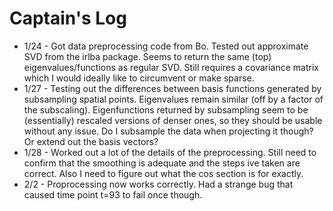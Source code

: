 # Captain's Log

- 1/24 - Got data preprocessing code from Bo. Tested out approximate SVD from the irlba package. Seems to return the same (top) eigenvalues/functions as regular SVD. Still requires a covariance matrix which I would ideally like to circumvent or make sparse.
- 1/27 - Testing out the differences between basis functions generated by subsampling spatial points. Eigenvalues remain similar (off by a factor of the subscaling). Eigenfunctions returned by subsampling seem to be (essentially) rescaled versions of denser ones, so they should be usable without any issue. Do I subsample the data when projecting it though? Or extend out the basis vectors?
- 1/28 - Worked out a lot of the details of the preprocessing. Still need to confirm that the smoothing is adequate and the steps ive taken are correct. Also I need to figure out what the cos section is for exactly.
- 2/2 - Proprocessing now works correctly. Had a strange bug that caused time point t=93 to fail once though. 